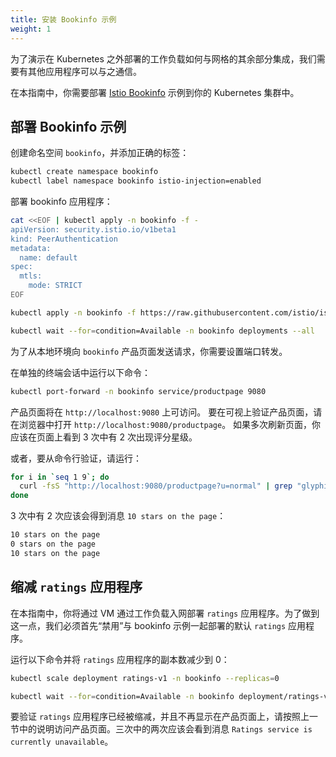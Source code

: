 ```yaml
---
title: 安装 Bookinfo 示例
weight: 1
---
```


为了演示在 Kubernetes 之外部署的工作负载如何与网格的其余部分集成，我们需要有其他应用程序可以与之通信。

在本指南中，你需要部署 [Istio Bookinfo](https://istio.io/latest/docs/examples/bookinfo/) 示例到你的 Kubernetes 集群中。

## 部署 Bookinfo 示例

创建命名空间 `bookinfo`，并添加正确的标签：

```bash
kubectl create namespace bookinfo
kubectl label namespace bookinfo istio-injection=enabled
```

部署 bookinfo 应用程序：

```bash
cat <<EOF | kubectl apply -n bookinfo -f -
apiVersion: security.istio.io/v1beta1
kind: PeerAuthentication
metadata:
  name: default
spec:
  mtls:
    mode: STRICT
EOF

kubectl apply -n bookinfo -f https://raw.githubusercontent.com/istio/istio/master/samples/bookinfo/platform/kube/bookinfo.yaml

kubectl wait --for=condition=Available -n bookinfo deployments --all
```

为了从本地环境向 `bookinfo` 产品页面发送请求，你需要设置端口转发。

在单独的终端会话中运行以下命令：

```bash
kubectl port-forward -n bookinfo service/productpage 9080
```

产品页面将在 `http://localhost:9080` 上可访问。
要在可视上验证产品页面，请在浏览器中打开 `http://localhost:9080/productpage`。
如果多次刷新页面，你应该在页面上看到 3 次中有 2 次出现评分星级。

或者，要从命令行验证，请运行：

```bash
for i in `seq 1 9`; do
  curl -fsS "http://localhost:9080/productpage?u=normal" | grep "glyphicon-star" | wc -l | awk '{print $1" stars on the page"}'
done
```

3 次中有 2 次应该会得到消息 `10 stars on the page`：

```bash
10 stars on the page
0 stars on the page
10 stars on the page
```

## 缩减 `ratings` 应用程序

在本指南中，你将通过 VM 通过工作负载入网部署 `ratings` 应用程序。为了做到这一点，我们必须首先“禁用”与
bookinfo 示例一起部署的默认 `ratings` 应用程序。

运行以下命令并将 `ratings` 应用程序的副本数减少到 0：

```bash
kubectl scale deployment ratings-v1 -n bookinfo --replicas=0

kubectl wait --for=condition=Available -n bookinfo deployment/ratings-v1
```

要验证 `ratings` 应用程序已经被缩减，并且不再显示在产品页面上，请按照上一节中的说明访问产品页面。三次中的两次应该会看到消息 `Ratings service is currently unavailable`。
